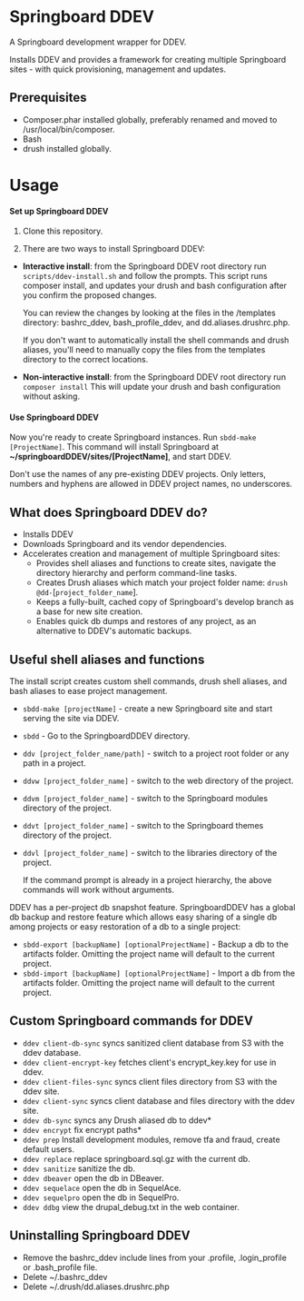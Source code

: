 # Springboard DDEV

A Springboard development wrapper for DDEV.

Installs DDEV and provides a framework for creating multiple 
Springboard sites - with quick provisioning, management 
and updates.

## Prerequisites

- Composer.phar installed globally, preferably renamed and moved 
to /usr/local/bin/composer.
- Bash
- drush installed globally.

# Usage


#### Set up Springboard DDEV

1. Clone this repository.

2. There are two ways to install Springboard DDEV:

 * __Interactive install__: from the Springboard DDEV root directory
 run `scripts/ddev-install.sh` 
 and follow the prompts. This script runs composer install,
 and updates your drush and bash configuration after you 
 confirm the proposed changes. 
 
      You can review the changes by looking at the files in the /templates 
directory: bashrc_ddev, bash_profile_ddev, and dd.aliases.drushrc.php.

      If you don't want to automatically install the shell 
commands and drush aliases, you'll need to manually copy the files 
from the templates directory to the correct locations.

 * __Non-interactive install__: from the Springboard DDEV root directory run 
 `composer install` This will update your drush and 
 bash configuration without asking. 

#### Use Springboard DDEV

Now you're ready to create Springboard instances. Run `sbdd-make [ProjectName]`. This command will install Springboard at __~/springboardDDEV/sites/\[ProjectName]__, and start DDEV.

Don't use the names of any pre-existing DDEV projects. Only letters, numbers and hyphens are allowed in DDEV project names, no underscores.
 
## What does Springboard DDEV do?

* Installs DDEV
* Downloads Springboard and its vendor dependencies.
* Accelerates creation and management of multiple Springboard sites:
  * Provides shell aliases and functions to create sites, navigate the directory
hierarchy and perform command-line tasks.
  * Creates Drush aliases which match your project folder name:
`drush @dd-`[`project_folder_name`].
  * Keeps a fully-built, cached copy of Springboard's develop branch as a base for
  new site creation.
  * Enables quick db dumps and restores of any project, as an alternative to DDEV's automatic backups.

## Useful shell aliases and functions

The install script creates custom shell commands, drush shell aliases,
and bash aliases to ease project management.

* `sbdd-make [projectName]` - create a new Springboard site and start serving the site via DDEV.
* `sbdd` - Go to the SpringboardDDEV directory.
* `ddv [project_folder_name/path]` - switch to a project root folder or any path in a 
project.
* `ddvw [project_folder_name]` - switch to the web directory of the project.
* `ddvm [project_folder_name]` - switch to the Springboard modules directory 
of the project.
* `ddvt [project_folder_name]` - switch to the Springboard themes directory 
of the project.
* `ddvl [project_folder_name]` - switch to the libraries directory of the project.

    If the command prompt is already in a project hierarchy, the above commands will
work without arguments.

DDEV has a per-project db snapshot feature. SpringboardDDEV has a
 global db backup and restore feature which allows easy sharing of a single
 db among projects or easy restoration of a db to a single project:

* `sbdd-export [backupName] [optionalProjectName]` - Backup a db to the artifacts folder. Omitting the project name will default to the current project.
* `sbdd-import [backupName] [optionalProjectName]` - Import a db from the artifacts folder. Omitting the project name will default to the current project.

## Custom Springboard commands for DDEV

* `ddev client-db-sync`     syncs sanitized client database from S3 with the ddev database.
* `ddev client-encrypt-key` fetches client's encrypt_key.key for use in ddev.
* `ddev client-files-sync`  syncs client files directory from S3 with the ddev site.
* `ddev client-sync`        syncs client database and files directory with the ddev site.
* `ddev db-sync`            syncs any Drush aliased db to ddev*
* `ddev encrypt`            fix encrypt paths*
* `ddev prep`               Install development modules, remove tfa and fraud, create default users.
* `ddev replace`            replace springboard.sql.gz with the current db.
* `ddev sanitize`           sanitize the db.
* `ddev dbeaver`            open the db in DBeaver.
* `ddev sequelace`          open the db in SequelAce.
* `ddev sequelpro`          open the db in SequelPro.
* `ddev ddbg`               view the drupal_debug.txt in the web container.

## Uninstalling Springboard DDEV

* Remove the bashrc_ddev include lines from your .profile, .login_profile or
.bash_profile file.
* Delete ~/.bashrc_ddev
* Delete ~/.drush/dd.aliases.drushrc.php
